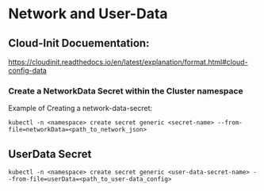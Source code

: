 # Network and User-Data

## Cloud-Init Docuementation: 
https://cloudinit.readthedocs.io/en/latest/explanation/format.html#cloud-config-data

### Create a NetworkData Secret within the Cluster namespace​

Example of Creating a network-data-secret: 
```
kubectl -n <namespace> create secret generic <secret-name> --from-file=networkData=<path_to_network_json>​
```

## UserData Secret
```
kubectl -n <namespace> create secret generic <user-data-secret-name> --from-file=userData=<path_to_user-data_config>​
```
